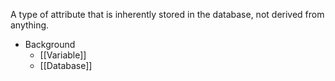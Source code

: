A type of attribute that is inherently stored in the database, not derived from anything.

- Background
	- [[Variable]]
	- [[Database]]